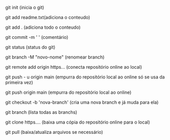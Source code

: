 git init (inicia o git)

git add readme.txt(adiciona o conteudo)

git add . (adiciona todo o conteudo)

git commit -m ' ' (comentário)

git status (status do git)

git branch -M "novo-nome" (renomear branch)

git remote add origin https... (conecta repositório online ao local)

git push - u origin main (empurra do repositório local ao online só se usa da primeira vez)

git push origin main (empurra do repositório local ao online)

git checkout -b 'nova-branch' (cria uma nova branch e já muda para ela)

git branch (lista todas as branchs)

git clone https.... (baixa uma cópia do repositório online para o local)

git pull (baixa/atualiza arquivos se necessário)